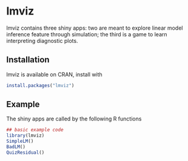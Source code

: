 <!-- README.md is generated from README.Rmd. Please edit that file -->
lmviz
=====

lmviz contains three shiny apps: two are meant to explore linear model inference feature through simulation; the third is a game to learn interpreting diagnostic plots.

Installation
------------

lmviz is available on CRAN, install with

``` r
install.packages("lmviz")
```

Example
-------

The shiny apps are called by the following R functions

``` r
## basic example code
library(lmviz)
SimpleLM()
BadLM()
QuizResidual()
```
